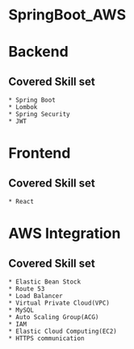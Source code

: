 # SpringBoot_AWS

# Backend
  ## Covered Skill set
  
    * Spring Boot
    * Lombok
    * Spring Security
    * JWT
    
# Frontend
  ## Covered Skill set
    * React 
# AWS Integration
  ## Covered Skill set
    * Elastic Bean Stock
    * Route 53
    * Load Balancer
    * Virtual Private Cloud(VPC)
    * MySQL
    * Auto Scaling Group(ACG)
    * IAM
    * Elastic Cloud Computing(EC2)
    * HTTPS communication
